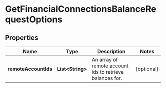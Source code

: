 

# GetFinancialConnectionsBalanceRequestOptions


## Properties

| Name | Type | Description | Notes |
|------------ | ------------- | ------------- | -------------|
|**remoteAccountIds** | **List&lt;String&gt;** | An array of remote account ids to retrieve balances for. |  [optional] |



